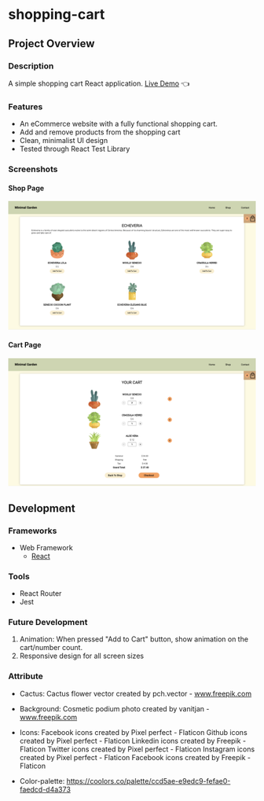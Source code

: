 # shopping-cart

## Project Overview

### Description
A simple shopping cart React application.
[Live Demo](https://lemuellin.github.io/odin-shopping-cart/) :point_left:


### Features
- An eCommerce website with a fully functional shopping cart.
- Add and remove products from the shopping cart
- Clean, minimalist UI design
- Tested through React Test Library

### Screenshots
#### Shop Page
![image](/src/asset/screenshot/Shop%20Page.png)
#### Cart Page
![image](/src/asset/screenshot/Cart%20Page.png)

## Development

### Frameworks
- Web Framework
	- [React](https://reactjs.org/)

### Tools
- React Router
- Jest

### Future Development
1. Animation: When pressed "Add to Cart" button, show animation on the cart/number count.
2. Responsive design for all screen sizes

### Attribute
- Cactus: 
Cactus flower vector created by pch.vector - www.freepik.com

- Background:
Cosmetic podium photo created by vanitjan - www.freepik.com

- Icons:
Facebook icons created by Pixel perfect - Flaticon
Github icons created by Pixel perfect - Flaticon
Linkedin icons created by Freepik - Flaticon
Twitter icons created by Pixel perfect - Flaticon
Instagram icons created by Pixel perfect - Flaticon
Facebook icons created by Freepik - Flaticon

- Color-palette:
https://coolors.co/palette/ccd5ae-e9edc9-fefae0-faedcd-d4a373